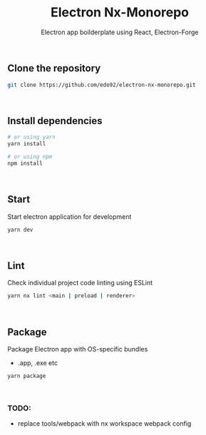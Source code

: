 <h1 align="center">Electron Nx-Monorepo</h1>
<p align="center">Electron app boilderplate using React, Electron-Forge</p>

<br/>

## Clone the repository

```bash
git clone https://github.com/edo92/electron-nx-monorepo.git
```

<br/>

## Install dependencies

```bash
# or using yarn
yarn install

# or using npm
npm install
```

<br />

## Start

Start electron application for development

```bash
yarn dev
```

<br />

## Lint

Check individual project code linting using ESLint

```bash
yarn nx lint <main | preload | renderer>
```

<br />

## Package

Package Electron app with OS-specific bundles

- .app, .exe etc

```bash
yarn package
```

<br />

### TODO:

- replace tools/webpack with nx workspace webpack config